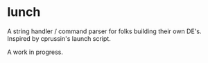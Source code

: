 lunch
=====
A string handler / command parser for folks building their own DE's. Inspired by cprussin's launch script.

A work in progress.
